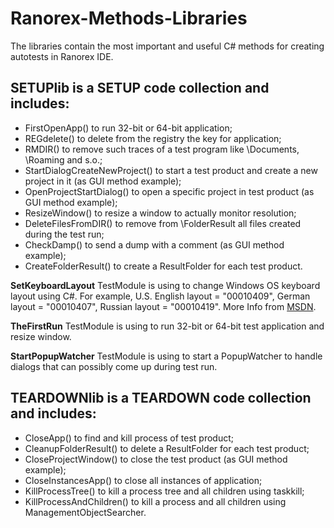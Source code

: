 # Ranorex-Methods-Libraries

The libraries contain the most important and useful C# methods for creating autotests in Ranorex IDE.

## __SETUPlib__ is a SETUP code collection and includes:
- FirstOpenApp() to run 32-bit or 64-bit application;
- REGdelete() to delete from the registry the key for application;
- RMDIR() to remove such traces of a test program like \Documents, \Roaming and s.o.;
- StartDialogCreateNewProject() to start a test product and create a new project in it (as GUI method example);
- OpenProjectStartDialog() to open a specific project in test product (as GUI method example);
- ResizeWindow() to resize a window to actually monitor resolution;
- DeleteFilesFromDIR() to remove from \FolderResult all files created during the test run;
- CheckDamp() to send a dump with a comment (as GUI method example);
- CreateFolderResult() to create a ResultFolder for each test product.

__SetKeyboardLayout__ TestModule is using to change Windows OS keyboard layout using C#. 
For example, U.S. English layout = "00010409", German layout = "00010407", Russian layout = "00010419". 
More Info from [MSDN](https://learn.microsoft.com/en-us/windows/win32/api/winuser/nf-winuser-loadkeyboardlayouta).

__TheFirstRun__ TestModule is using to run 32-bit or 64-bit test application and resize window.

__StartPopupWatcher__ TestModule is using to start a PopupWatcher to handle dialogs that can possibly come up during test run.

## __TEARDOWNlib__ is a TEARDOWN code collection and includes:
- CloseApp() to find and kill process of test product;
- CleanupFolderResult() to delete a ResultFolder for each test product;
- CloseProjectWindow() to close the test product (as GUI method example);
- CloseInstancesApp() to close all instances of application;
- KillProcessTree() to kill a process tree and all children using taskkill;
- KillProcessAndChildren() to kill a process and all children using ManagementObjectSearcher.
